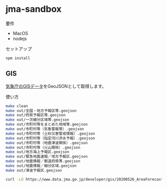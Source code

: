 # jma-sandbox

要件

- MacOS
- nodejs

セットアップ

```bash
npm install
```

## GIS

[気象庁のGISデータ](https://www.data.jma.go.jp/developer/gis.html)をGeoJSONとして取得します。

使い方

```bash
make clean
make out/全国・地方予報区等.geojson
make out/府県予報区等.geojson
make out/一次細分区域等.geojson
make out/市町村等をまとめた地域等.geojson
make out/市町村等（気象警報等）.geojson
make out/市町村等（土砂災害警戒情報）.geojson
make out/市町村等（指定河川洪水予報）.geojson
make out/市町村等（地震津波関係）.geojson
make out/市町村等（火山関係）.geojson
make out/地方海上予報区.geojson
make out/緊急地震速報／地方予報区.geojson
make out/地震情報／都道府県等.geojson
make out/地震情報／細分区域.geojson
make out/津波予報区.geojson
```

```bash
curl -LO https://www.data.jma.go.jp/developer/gis/20200526_AreaForecastLocalM_matome_GIS.zip
```
